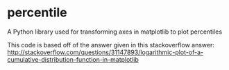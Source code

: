 # percentile
A Python library used for transforming axes in matplotlib to plot percentiles

This code is based off of the answer given in this stackoverflow answer:
http://stackoverflow.com/questions/31147893/logarithmic-plot-of-a-cumulative-distribution-function-in-matplotlib
